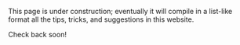 This page is under construction; eventually it will compile in a list-like format all the tips, tricks, and suggestions in this website.

Check back soon!
